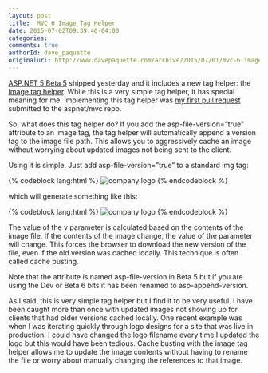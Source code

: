```yaml
---
layout: post
title:  MVC 6 Image Tag Helper
date: 2015-07-02T09:39:40-04:00
categories:
comments: true
authorId: dave_paquette
originalurl: http://www.davepaquette.com/archive/2015/07/01/mvc-6-image-tag-helper.aspx
---
```


[ASP.NET 5 Beta 5](http://blogs.msdn.com/b/webdev/archive/2015/06/30/asp-net-5-beta5-now-available.aspx) shipped yesterday and it includes a new tag helper: the [Image tag helper](https://github.com/aspnet/Mvc/blob/dev/src/Microsoft.AspNet.Mvc.TagHelpers/ImageTagHelper.cs). While this is a very simple tag helper, it has special meaning for me. Implementing this tag helper was [my first pull request](https://github.com/aspnet/Mvc/pull/2516) submitted to the aspnet/mvc repo.

<!--more-->

So, what does this tag helper do? If you add the asp-file-version=”true” attribute to an image tag, the tag helper will automatically append a version tag to the image file path. This allows you to aggressively cache an image without worrying about updated images not being sent to the client.

Using it is simple. Just add asp-file-version=”true” to a standard img tag:

{% codeblock lang:html %}
<img src="~/images/logo.png" 
     alt="company logo" 
     asp-file-version="true" />
{% endcodeblock %}

which will generate something like this:

{% codeblock lang:html %}
<img src="/images/logo.png?v=W2F5D366_nQ2fQqUk3URdgWy2ZekXjHzHJaY5yaiOOk" 
     alt="company logo"/>
{% endcodeblock %}

The value of the v parameter is calculated based on the contents of the image file. If the contents of the image change, the value of the parameter will change. This forces the browser to download the new version of the file, even if the old version was cached locally. This technique is often called cache busting.

Note that the attribute is named asp-file-version in Beta 5 but if you are using the Dev or Beta 6 bits it has been renamed to asp-append-version.

As I said, this is very simple tag helper but I find it to be very useful. I have been caught more than once with updated images not showing up for clients that had older versions cached locally. One recent example was when I was iterating quickly through logo designs for a site that was live in production. I could have changed the logo filename every time I updated the logo but this would have been tedious. Cache busting with the image tag helper allows me to update the image contents without having to rename the file or worry about manually changing the references to that image.
